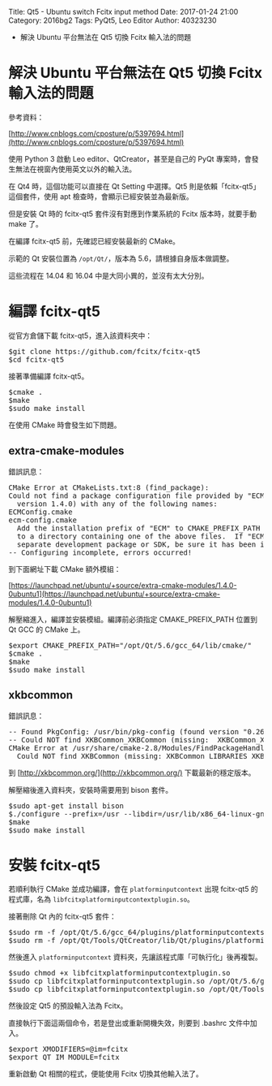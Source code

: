 Title: Qt5 - Ubuntu switch Fcitx input method
Date: 2017-01-24 21:00
Category: 2016bg2
Tags: PyQt5, Leo Editor
Author: 40323230

* 解決 Ubuntu 平台無法在 Qt5 切換 Fcitx 輸入法的問題

<!-- PELICAN_END_SUMMARY -->

解決 Ubuntu 平台無法在 Qt5 切換 Fcitx 輸入法的問題
===

參考資料：

[http://www.cnblogs.com/cposture/p/5397694.html](http://www.cnblogs.com/cposture/p/5397694.html)

使用 Python 3 啟動 Leo editor、QtCreator，甚至是自己的 PyQt 專案時，會發生無法在視窗內使用英文以外的輸入法。

在 Qt4 時，這個功能可以直接在 Qt Setting 中選擇。Qt5 則是依賴「fcitx-qt5」這個套件，使用 apt 檢查時，會顯示已經安裝並為最新版。

但是安裝 Qt 時的 fcitx-qt5 套件沒有對應到作業系統的 Fcitx 版本時，就要手動 make 了。

在編譯 fcitx-qt5 前，先確認已經安裝最新的 CMake。

示範的 Qt 安裝位置為 `/opt/Qt/`，版本為 5.6，請根據自身版本做調整。

這些流程在 14.04 和 16.04 中是大同小異的，並沒有太大分別。

編譯 fcitx-qt5
===

從官方倉儲下載 fcitx-qt5，進入該資料夾中：

<pre>
$git clone https://github.com/fcitx/fcitx-qt5
$cd fcitx-qt5
</pre>

接著準備編譯 fcitx-qt5。

<pre>
$cmake .
$make
$sudo make install
</pre>

在使用 CMake 時會發生如下問題。

extra-cmake-modules
---

錯誤訊息：

<pre>
CMake Error at CMakeLists.txt:8 (find_package):
Could not find a package configuration file provided by "ECM" (requested
  version 1.4.0) with any of the following names:
ECMConfig.cmake
ecm-config.cmake
  Add the installation prefix of "ECM" to CMAKE_PREFIX_PATH or set "ECM_DIR"
  to a directory containing one of the above files.  If "ECM" provides a
  separate development package or SDK, be sure it has been installed.
-- Configuring incomplete, errors occurred!
</pre>

到下面網址下載 CMake 額外模組：

[https://launchpad.net/ubuntu/+source/extra-cmake-modules/1.4.0-0ubuntu1](https://launchpad.net/ubuntu/+source/extra-cmake-modules/1.4.0-0ubuntu1)

解壓縮進入，編譯並安裝模組。編譯前必須指定 CMAKE_PREFIX_PATH 位置到 Qt GCC 的 CMake 上。

<pre>
$export CMAKE_PREFIX_PATH="/opt/Qt/5.6/gcc_64/lib/cmake/"
$cmake .
$make
$sudo make install
</pre>

xkbcommon
---

錯誤訊息：

<pre>
-- Found PkgConfig: /usr/bin/pkg-config (found version "0.26") 
-- Could NOT find XKBCommon_XKBCommon (missing:  XKBCommon_XKBCommon_LIBRARY XKBCommon_XKBCommon_INCLUDE_DIR) 
CMake Error at /usr/share/cmake-2.8/Modules/FindPackageHandleStandardArgs.cmake:108 (message):
  Could NOT find XKBCommon (missing: XKBCommon_LIBRARIES XKBCommon) (Required is at least version "0.5.0")
</pre>

到 [http://xkbcommon.org/](http://xkbcommon.org/) 下載最新的穩定版本。

解壓縮後進入資料夾，安裝時需要用到 bison 套件。

<pre>
$sudo apt-get install bison
$./configure --prefix=/usr --libdir=/usr/lib/x86_64-linux-gnu --disable-x11
$make
$sudo make install
</pre>

安裝 fcitx-qt5
===

若順利執行 CMake 並成功編譯，會在 `platforminputcontext` 出現 fcitx-qt5 的程式庫，名為 `libfcitxplatforminputcontextplugin.so`。

接著刪除 Qt 內的 fcitx-qt5 套件：

<pre>
$sudo rm -f /opt/Qt/5.6/gcc_64/plugins/platforminputcontexts/libfcitxplatforminputcontextplugin.so
$sudo rm -f /opt/Qt/Tools/QtCreator/lib/Qt/plugins/platforminputcontexts/libfcitxplatforminputcontextplugin.so
</pre>

然後進入 `platforminputcontext` 資料夾，先讓該程式庫「可執行化」後再複製。

<pre>
$sudo chmod +x libfcitxplatforminputcontextplugin.so
$sudo cp libfcitxplatforminputcontextplugin.so /opt/Qt/5.6/gcc_64/plugins/platforminputcontexts/
$sudo cp libfcitxplatforminputcontextplugin.so /opt/Qt/Tools/QtCreator/lib/Qt/plugins/platforminputcontexts/
</pre>

然後設定 Qt5 的預設輸入法為 Fcitx。

直接執行下面這兩個命令，若是登出或重新開機失效，則要到 .bashrc 文件中加入。

<pre>
$export XMODIFIERS=@im=fcitx
$export QT_IM_MODULE=fcitx
</pre>

重新啟動 Qt 相關的程式，便能使用 Fcitx 切換其他輸入法了。
